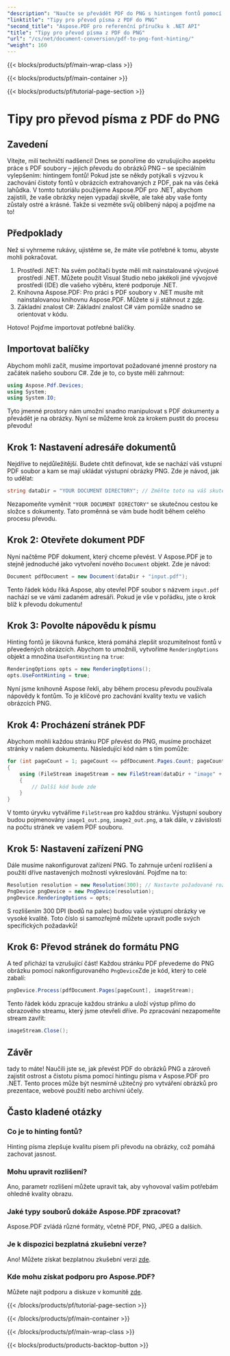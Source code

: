 ```yaml
---
"description": "Naučte se převádět PDF do PNG s hintingem fontů pomocí Aspose.PDF pro .NET v jednoduchém podrobném návodu."
"linktitle": "Tipy pro převod písma z PDF do PNG"
"second_title": "Aspose.PDF pro referenční příručku k .NET API"
"title": "Tipy pro převod písma z PDF do PNG"
"url": "/cs/net/document-conversion/pdf-to-png-font-hinting/"
"weight": 160
---
```


{{< blocks/products/pf/main-wrap-class >}}

{{< blocks/products/pf/main-container >}}

{{< blocks/products/pf/tutorial-page-section >}}

# Tipy pro převod písma z PDF do PNG

## Zavedení

Vítejte, milí techničtí nadšenci! Dnes se ponoříme do vzrušujícího aspektu práce s PDF soubory – jejich převodu do obrázků PNG – se speciálním vylepšením: hintingem fontů! Pokud jste se někdy potýkali s výzvou k zachování čistoty fontů v obrázcích extrahovaných z PDF, pak na vás čeká lahůdka. V tomto tutoriálu použijeme Aspose.PDF pro .NET, abychom zajistili, že vaše obrázky nejen vypadají skvěle, ale také aby vaše fonty zůstaly ostré a krásné. Takže si vezměte svůj oblíbený nápoj a pojďme na to!

## Předpoklady

Než si vyhrneme rukávy, ujistěme se, že máte vše potřebné k tomu, abyste mohli pokračovat.

1. Prostředí .NET: Na svém počítači byste měli mít nainstalované vývojové prostředí .NET. Můžete použít Visual Studio nebo jakékoli jiné vývojové prostředí (IDE) dle vašeho výběru, které podporuje .NET.
2. Knihovna Aspose.PDF: Pro práci s PDF soubory v .NET musíte mít nainstalovanou knihovnu Aspose.PDF. Můžete si ji stáhnout z [zde](https://releases.aspose.com/pdf/net/).
3. Základní znalost C#: Základní znalost C# vám pomůže snadno se orientovat v kódu.

Hotovo! Pojďme importovat potřebné balíčky.

## Importovat balíčky

Abychom mohli začít, musíme importovat požadované jmenné prostory na začátek našeho souboru C#. Zde je to, co byste měli zahrnout:

```csharp
using Aspose.Pdf.Devices;
using System;
using System.IO;
```

Tyto jmenné prostory nám umožní snadno manipulovat s PDF dokumenty a převádět je na obrázky. Nyní se můžeme krok za krokem pustit do procesu převodu!

## Krok 1: Nastavení adresáře dokumentů

Nejdříve to nejdůležitější. Budete chtít definovat, kde se nachází váš vstupní PDF soubor a kam se mají ukládat výstupní obrázky PNG. Zde je návod, jak to udělat:

```csharp
string dataDir = "YOUR DOCUMENT DIRECTORY"; // Změňte toto na váš skutečný adresář
```

Nezapomeňte vyměnit `"YOUR DOCUMENT DIRECTORY"` se skutečnou cestou ke složce s dokumenty. Tato proměnná se vám bude hodit během celého procesu převodu.

## Krok 2: Otevřete dokument PDF

Nyní načtěme PDF dokument, který chceme převést. V Aspose.PDF je to stejně jednoduché jako vytvoření nového `Document` objekt. Zde je návod:

```csharp
Document pdfDocument = new Document(dataDir + "input.pdf");
```

Tento řádek kódu říká Aspose, aby otevřel PDF soubor s názvem `input.pdf` nachází se ve vámi zadaném adresáři. Pokud je vše v pořádku, jste o krok blíž k převodu dokumentu!

## Krok 3: Povolte nápovědu k písmu

Hinting fontů je šikovná funkce, která pomáhá zlepšit srozumitelnost fontů v převedených obrázcích. Abychom to umožnili, vytvoříme `RenderingOptions` objekt a množina `UseFontHinting` na `true`:

```csharp
RenderingOptions opts = new RenderingOptions();
opts.UseFontHinting = true;
```

Nyní jsme knihovně Aspose řekli, aby během procesu převodu používala nápovědy k fontům. To je klíčové pro zachování kvality textu ve vašich obrázcích PNG.

## Krok 4: Procházení stránek PDF

Abychom mohli každou stránku PDF převést do PNG, musíme procházet stránky v našem dokumentu. Následující kód nám s tím pomůže:

```csharp
for (int pageCount = 1; pageCount <= pdfDocument.Pages.Count; pageCount++)
{
    using (FileStream imageStream = new FileStream(dataDir + "image" + pageCount + "_out.png", FileMode.Create))
    {
        // Další kód bude zde
    }
}
```

V tomto úryvku vytváříme `FileStream` pro každou stránku. Výstupní soubory budou pojmenovány `image1_out.png`, `image2_out.png`, a tak dále, v závislosti na počtu stránek ve vašem PDF souboru.

## Krok 5: Nastavení zařízení PNG

Dále musíme nakonfigurovat zařízení PNG. To zahrnuje určení rozlišení a použití dříve nastavených možností vykreslování. Pojďme na to:

```csharp
Resolution resolution = new Resolution(300); // Nastavte požadované rozlišení
PngDevice pngDevice = new PngDevice(resolution);
pngDevice.RenderingOptions = opts;
```

S rozlišením 300 DPI (bodů na palec) budou vaše výstupní obrázky ve vysoké kvalitě. Toto číslo si samozřejmě můžete upravit podle svých specifických požadavků!

## Krok 6: Převod stránek do formátu PNG

A teď přichází ta vzrušující část! Každou stránku PDF převedeme do PNG obrázku pomocí nakonfigurovaného `PngDevice`Zde je kód, který to celé zabalí:

```csharp
pngDevice.Process(pdfDocument.Pages[pageCount], imageStream);
```

Tento řádek kódu zpracuje každou stránku a uloží výstup přímo do obrazového streamu, který jsme otevřeli dříve. Po zpracování nezapomeňte stream zavřít:

```csharp
imageStream.Close();
```

## Závěr

tady to máte! Naučili jste se, jak převést PDF do obrázků PNG a zároveň zajistit ostrost a čistotu písma pomocí hintingu písma v Aspose.PDF pro .NET. Tento proces může být nesmírně užitečný pro vytváření obrázků pro prezentace, webové použití nebo archivní účely.

## Často kladené otázky

### Co je to hinting fontů?
Hinting písma zlepšuje kvalitu písem při převodu na obrázky, což pomáhá zachovat jasnost.

### Mohu upravit rozlišení?
Ano, parametr rozlišení můžete upravit tak, aby vyhovoval vašim potřebám ohledně kvality obrazu.

### Jaké typy souborů dokáže Aspose.PDF zpracovat?
Aspose.PDF zvládá různé formáty, včetně PDF, PNG, JPEG a dalších.

### Je k dispozici bezplatná zkušební verze?
Ano! Můžete získat bezplatnou zkušební verzi [zde](https://releases.aspose.com/).

### Kde mohu získat podporu pro Aspose.PDF?
Můžete najít podporu a diskuze v komunitě [zde](https://forum.aspose.com/c/pdf/10).

{{< /blocks/products/pf/tutorial-page-section >}}

{{< /blocks/products/pf/main-container >}}

{{< /blocks/products/pf/main-wrap-class >}}

{{< blocks/products/products-backtop-button >}}
